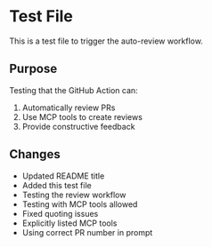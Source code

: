 # Test File

This is a test file to trigger the auto-review workflow.

## Purpose

Testing that the GitHub Action can:
1. Automatically review PRs
2. Use MCP tools to create reviews
3. Provide constructive feedback

## Changes

- Updated README title
- Added this test file
- Testing the review workflow
- Testing with MCP tools allowed
- Fixed quoting issues
- Explicitly listed MCP tools
- Using correct PR number in prompt